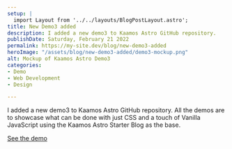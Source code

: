 ```yaml
---
setup: |
  import Layout from '../../layouts/BlogPostLayout.astro';
title: New Demo3 added
description: I added a new demo3 to Kaamos Astro GitHub repository.
publishDate: Saturday, February 21 2022
permalink: https://my-site.dev/blog/new-demo3-added
heroImage: "/assets/blog/new-demo3-added/demo3-mockup.png"
alt: Mockup of Kaamos Astro Demo3
categories:
- Demo
- Web Development
- Design

---
```

I added a new demo3 to Kaamos Astro GitHub repository. All the demos are to showcase what can be done
with just CSS and a touch of Vanilla JavaScript using the Kaamos Astro Starter Blog as the base.

[See the demo](https://www.kalervoraitanen.com/demo3/)